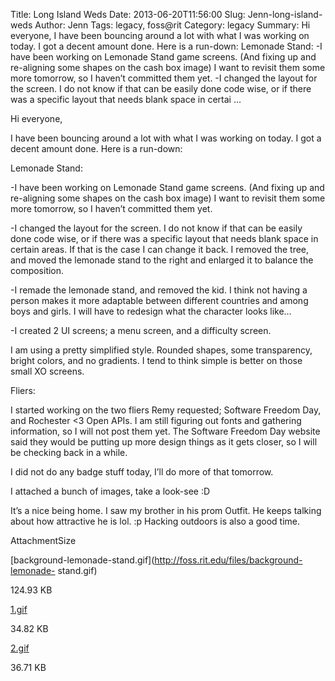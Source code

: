 Title: Long Island Weds
Date: 2013-06-20T11:56:00
Slug: Jenn-long-island-weds
Author: Jenn
Tags: legacy, foss@rit
Category: legacy
Summary: Hi everyone,  I have been bouncing around a lot with what I was working on today. I got a decent amount done. Here is a run-down:  Lemonade Stand:  -I have been working on Lemonade Stand game screens. (And fixing up and re-aligning some shapes on the cash box image) I want to revisit them some more tomorrow, so I haven’t committed them yet.  -I changed the layout for the screen. I do not know if that can be easily done code wise, or if there was a specific layout that needs blank space in certai ... 

Hi everyone,

I have been bouncing around a lot with what I was working on today. I got a
decent amount done. Here is a run-down:

Lemonade Stand:

-I have been working on Lemonade Stand game screens. (And fixing up and re-aligning some shapes on the cash box image) I want to revisit them some more tomorrow, so I haven’t committed them yet.

-I changed the layout for the screen. I do not know if that can be easily done code wise, or if there was a specific layout that needs blank space in certain areas. If that is the case I can change it back. I removed the tree, and moved the lemonade stand to the right and enlarged it to balance the composition.

-I remade the lemonade stand, and removed the kid. I think not having a person makes it more adaptable between different countries and among boys and girls. I will have to redesign what the character looks like…

-I created 2 UI screens; a menu screen, and a difficulty screen. 

I am using a pretty simplified style. Rounded shapes, some transparency,
bright colors, and no gradients. I tend to think simple is better on those
small XO screens.

Fliers:

I started working on the two fliers Remy requested; Software Freedom Day, and
Rochester <3 Open APIs. I am still figuring out fonts and gathering
information, so I will not post them yet. The Software Freedom Day website
said they would be putting up more design things as it gets closer, so I will
be checking back in a while.

I did not do any badge stuff today, I’ll do more of that tomorrow.

I attached a bunch of images, take a look-see :D

It’s a nice being home. I saw my brother in his prom Outfit. He keeps talking
about how attractive he is lol. :p Hacking outdoors is also a good time.

AttachmentSize

[background-lemonade-stand.gif](http://foss.rit.edu/files/background-lemonade-
stand.gif)

124.93 KB

[1.gif](http://foss.rit.edu/files/1.gif)

34.82 KB

[2.gif](http://foss.rit.edu/files/2.gif)

36.71 KB

